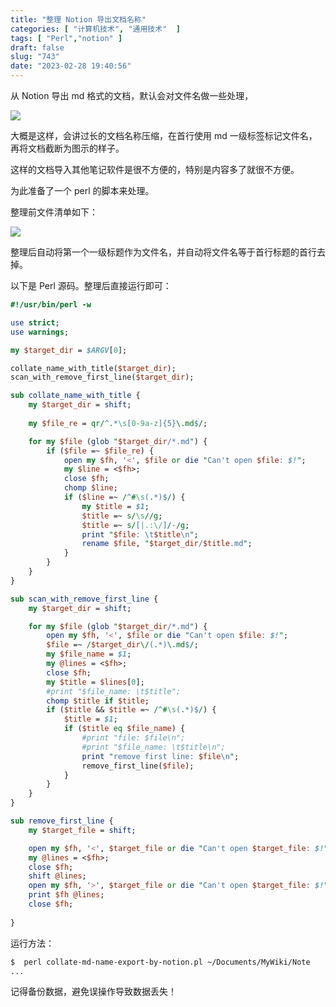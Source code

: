 ```yaml
---
title: "整理 Notion 导出文档名称"
categories: [ "计算机技术", "通用技术"  ]
tags: [ "Perl","notion" ]
draft: false
slug: "743"
date: "2023-02-28 19:40:56"
---
```


从 Notion 导出 md 格式的文档，默认会对文件名做一些处理，

![](https://imagehost-cdn.frytea.com/images/2023/02/28/202302281809111b4ea3d003517a7d.png)

大概是这样，会讲过长的文档名称压缩，在首行使用 md 一级标签标记文件名，再将文档截断为图示的样子。

这样的文档导入其他笔记软件是很不方便的，特别是内容多了就很不方便。

为此准备了一个 perl 的脚本来处理。

整理前文件清单如下：

![](https://imagehost-cdn.frytea.com/images/2023/02/28/202302281812239249b5e2a616df1a.png)

整理后自动将第一个一级标题作为文件名，并自动将文件名等于首行标题的首行去掉。

以下是 Perl 源码。整理后直接运行即可：

```perl
#!/usr/bin/perl -w

use strict;
use warnings;

my $target_dir = $ARGV[0];

collate_name_with_title($target_dir);
scan_with_remove_first_line($target_dir);

sub collate_name_with_title {
    my $target_dir = shift;
    
    my $file_re = qr/^.*\s[0-9a-z]{5}\.md$/;

    for my $file (glob "$target_dir/*.md") {
        if ($file =~ $file_re) {
            open my $fh, '<', $file or die "Can't open $file: $!";
            my $line = <$fh>;
            close $fh;
            chomp $line;
            if ($line =~ /^#\s(.*)$/) {
                my $title = $1;
                $title =~ s/\s//g;
                $title =~ s/[|.:\/]/-/g;
                print "$file: \t$title\n";
                rename $file, "$target_dir/$title.md";
            }
        }
    }
}

sub scan_with_remove_first_line {
    my $target_dir = shift;

    for my $file (glob "$target_dir/*.md") {
        open my $fh, '<', $file or die "Can't open $file: $!";
        $file =~ /$target_dir\/(.*)\.md$/;
        my $file_name = $1;
        my @lines = <$fh>;
        close $fh;
        my $title = $lines[0];
        #print "$file_name: \t$title";
        chomp $title if $title;
        if ($title && $title =~ /^#\s(.*)$/) {
            $title = $1;
            if ($title eq $file_name) {
                #print "file: $file\n";
                #print "$file_name: \t$title\n";
                print "remove first line: $file\n";
                remove_first_line($file);
            }
        }
    }
}

sub remove_first_line {
    my $target_file = shift;

    open my $fh, '<', $target_file or die "Can't open $target_file: $!";
    my @lines = <$fh>;
    close $fh;
    shift @lines;
    open my $fh, '>', $target_file or die "Can't open $target_file: $!";
    print $fh @lines;
    close $fh;
    
}
```

运行方法：

```bash
$  perl collate-md-name-export-by-notion.pl ~/Documents/MyWiki/Note
...
```

记得备份数据，避免误操作导致数据丢失！




